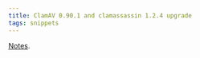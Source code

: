 ```yaml
---
title: ClamAV 0.90.1 and clamassassin 1.2.4 upgrade
tags: snippets
---
```


[Notes](http://wincent.dev/wiki/ClamAV_0.88.7_to_0.90.1_upgrade_notes).
